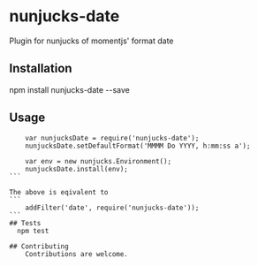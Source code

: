 nunjucks-date
=============

Plugin for nunjucks of momentjs' format date
## Installation

  npm install nunjucks-date --save

## Usage
```
	var nunjucksDate = require('nunjucks-date');
	nunjucksDate.setDefaultFormat('MMMM Do YYYY, h:mm:ss a');
```

````
	var env = new nunjucks.Environment();
	nunjucksDate.install(env);
```

The above is eqivalent to
```
	addFilter('date', require('nunjucks-date'));
```
## Tests
  npm test

## Contributing
	Contributions are welcome.
